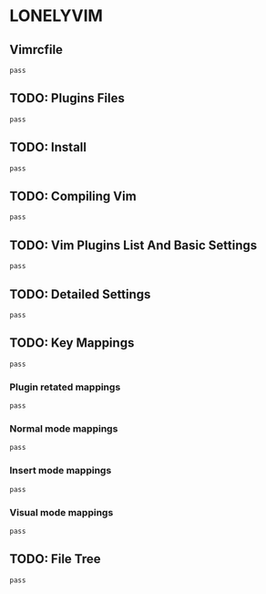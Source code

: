 #  LONELYVIM

## Vimrcfile
    pass
## TODO: Plugins Files
    pass
## TODO: Install
    pass
## TODO: Compiling Vim
    pass
## TODO: Vim Plugins List And Basic Settings
    pass
## TODO: Detailed Settings
    pass
## TODO: Key Mappings
    pass
### Plugin retated mappings
    pass
###   Normal mode mappings
    pass
###   Insert mode mappings
    pass
###   Visual mode mappings
    pass
## TODO: File Tree
    pass
